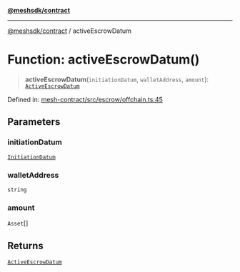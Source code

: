 [**@meshsdk/contract**](../README.md)

***

[@meshsdk/contract](../globals.md) / activeEscrowDatum

# Function: activeEscrowDatum()

> **activeEscrowDatum**(`initiationDatum`, `walletAddress`, `amount`): [`ActiveEscrowDatum`](../type-aliases/ActiveEscrowDatum.md)

Defined in: [mesh-contract/src/escrow/offchain.ts:45](https://github.com/MeshJS/mesh/blob/1abde1553cbd7cf2cf4e40197fc0de9e4a7d0f49/packages/mesh-contract/src/escrow/offchain.ts#L45)

## Parameters

### initiationDatum

[`InitiationDatum`](../type-aliases/InitiationDatum.md)

### walletAddress

`string`

### amount

`Asset`[]

## Returns

[`ActiveEscrowDatum`](../type-aliases/ActiveEscrowDatum.md)
